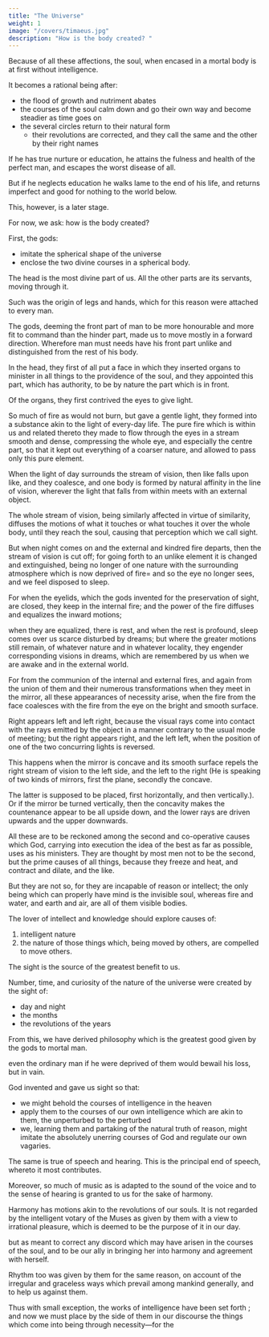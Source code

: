 ```yaml
---
title: "The Universe"
weight: 1
image: "/covers/timaeus.jpg"
description: "How is the body created? "
---
```



Because of all these affections, the soul, when encased in a mortal body is at first without intelligence. 

It becomes a rational being after:
- the flood of growth and nutriment abates
- the courses of the soul calm down and go their own way and become steadier as time goes on
- the several circles return to their natural form
  -  their revolutions are corrected, and they call the same and the other by their right names


If he has true nurture or education, he attains the fulness and health of the perfect man, and escapes the worst disease of all. 

But if he neglects education he walks lame to the end of his life, and returns imperfect and good for nothing to the world below. 

This, however, is a later stage. 

For now, we ask: how is the body created? 

<!-- At present we must treat more exactly the subject before us, which involves a preliminary enquiry into the generation of the body and its members, and as to how the soul was created—for what reason and by what providence of the gods; and holding fast to probability, we must pursue our way. -->


First, the gods:
- imitate the spherical shape of the universe 
- enclose the two divine courses in a spherical body. 

The head is the most divine part of us. <!-- It is and the lord of all that is in us= to this the gods, when they put together the body, gave a --> All the other parts are its servants, moving through it. <!--  considering that it partook of every sort of motion.  -->

<!-- In order then that it might not tumble about among the high and deep places of the earth, but might be able to get over the one and out of the other, they provided the body to be its vehicle and means of locomotion; which consequently had length and was furnished with four limbs extended and flexible; --> 


<!-- These God contrived to be instruments of locomotion with which it might take hold and find support, and so be able to pass through all places, carrying on high the dwelling-place of the most sacred and divine part of us.  -->

Such was the origin of legs and hands, which for this reason were attached to every man. 

The gods, deeming the front part of man to be more honourable and more fit to command than the hinder part, made us to move mostly in a forward direction. Wherefore man must needs have his front part unlike and distinguished from the rest of his body.

In the head, they first of all put a face in which they inserted organs to minister in all things to the providence of the soul, and they appointed this part, which has authority, to be by nature the part which is in front. 

Of the organs, they first contrived the eyes to give light. 

So much of fire as would not burn, but gave a gentle light, they formed into a substance akin to the light of every-day life. The pure fire which is within us and related thereto they made to flow through the eyes in a stream smooth and dense, compressing the whole eye, and especially the centre part, so that it kept out everything of a coarser nature, and allowed to pass only this pure element. 

When the light of day surrounds the stream of vision, then like falls upon like, and they coalesce, and one body is formed by natural affinity in the line of vision, wherever the light that falls from within meets with an external object. 

The whole stream of vision, being similarly affected in virtue of similarity, diffuses the motions of what it touches or what touches it over the whole body, until they reach the soul, causing that perception which we call sight. 

But when night comes on and the external and kindred fire departs, then the stream of vision is cut off; for going forth to an unlike element it is changed and extinguished, being no longer of one nature with the surrounding atmosphere which is now deprived of fire= and so the eye no longer sees, and we feel disposed to sleep. 

For when the eyelids, which the gods invented for the preservation of sight, are closed, they keep in the internal fire; and the power of the fire diffuses and equalizes the inward motions; 

when they are equalized, there is rest, and when the rest is profound, sleep comes over us scarce disturbed by dreams; but where the greater motions still remain, of whatever nature and in whatever locality, they engender corresponding visions in dreams, which are remembered by us when we are awake and in the external world. 

<!-- Now there is no longer any difficulty in understanding the creation of images in mirrors and all smooth and bright surfaces.  -->

For from the communion of the internal and external fires, and again from the union of them and their numerous transformations when they meet in the mirror, all these appearances of necessity arise, when the fire from the face coalesces with the fire from the eye on the bright and smooth surface. 

Right appears left and left right, because the visual rays come into contact with the rays emitted by the object in a manner contrary to the usual mode of meeting; but the right appears right, and the left left, when the position of one of the two concurring lights is reversed. 

This happens when the mirror is concave and its smooth surface repels the right stream of vision to the left side, and the left to the right (He is speaking of two kinds of mirrors, first the plane, secondly the concave.

The latter is supposed to be placed, first horizontally, and then vertically.). Or if the mirror be turned vertically, then the concavity makes the countenance appear to be all upside down, and the lower rays are driven upwards and the upper downwards.

All these are to be reckoned among the second and co-operative causes which God, carrying into execution the idea of the best as far as possible, uses as his ministers. They are thought by most men not to be the second, but the prime causes of all things, because they freeze and heat, and contract and dilate, and the like. 

But they are not so, for they are incapable of reason or intellect; the only being which can properly have mind is the invisible soul, whereas fire and water, and earth and air, are all of them visible bodies. 

The lover of intellect and knowledge should explore causes of:

1.  intelligent nature
2.  the nature of those things which, being moved by others, are compelled to move others. 

<!-- Both kinds of causes should be acknowledged by us, but a distinction should be made between those which are endowed with mind and are the workers of things fair and good, and those which are deprived of intelligence and always produce chance effects without order or design. 
 -->
<!-- Of the second or co-operative causes of sight, which help to give to the eyes the power which they now possess, enough has been said.  -->

The sight is the source of the greatest benefit to us. 

Number, time, and curiosity of the nature of the universe were created by the sight of:
- day and night
- the months
- the revolutions of the years

From this, we have derived philosophy which is the greatest good given by the gods to mortal man. <!-- This is the greatest boon of sight= and of the lesser benefits why should I speak? 
 -->

even the ordinary man if he were deprived of them would bewail his loss, but in vain. 

God invented and gave us sight so that:
- we might behold the courses of intelligence in the heaven
- apply them to the courses of our own intelligence which are akin to them, the unperturbed to the perturbed
- we, learning them and partaking of the natural truth of reason, might imitate the absolutely unerring courses of God and regulate our own vagaries. 

The same is true of speech and hearing. This is the principal end of speech, whereto it most contributes. 

Moreover, so much of music as is adapted to the sound of the voice and to the sense of hearing is granted to us for the sake of harmony. 

Harmony has motions akin to the revolutions of our souls. It is not regarded by the intelligent votary of the Muses as given by them with a view to irrational pleasure, which is deemed to be the purpose of it in our day. 

but as meant to correct any discord which may have arisen in the courses of the soul, and to be our ally in bringing her into harmony and agreement with herself. 

Rhythm too was given by them for the same reason, on account of the irregular and graceless ways which prevail among mankind generally, and to help us against them.

Thus with small exception, the works of intelligence have been set forth ; and now we must place by the side of them in our discourse the things which come into being through necessity—for the 

